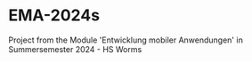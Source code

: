 # EMA-2024s
Project from the Module 'Entwicklung mobiler Anwendungen' in Summersemester 2024 - HS Worms
